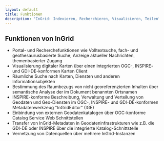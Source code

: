 ```yaml
---
layout: default
title: Funktionen
description: "InGrid: Indexieren, Recherchieren, Visualisieren, Teilen"
---
```


## Funktionen von InGrid

* Portal- und Recherchefunktionen wie Volltextsuche, fach- und geothesaurusbasierte Suche, Anzeige aktueller Nachrichten, themenbasierter Zugang
* Visualisierung digitaler Karten über einen integrierten OGC-, INSPIRE- und GDI-DE-konformen Karten Client
* Räumliche Suche nach Karten, Diensten und anderen Informationsobjekten
* Bestimmung des Raumbezugs von nicht georeferenzierten Inhalten über semantische Analyse der im Dokument benannten Ortsnamen
* INSPIRE-konforme Beschreibung, Verwaltung und Verteilung von Geodaten und Geo-Diensten im OGC-, INSPIRE- und GDI-DE-konformen Metadatenwerkzeug "InGridEditor" (IGE)
* Einbindung von externen Geodatenkatalogen über OGC-konforme Catalog Service Web Schnittstellen
* Transfer von InGrid-Metadaten in Geodateninfrastrukturen wie z.B. die GDI-DE oder INSPIRE über die integrierte Katalog-Schnittstelle
* Vernetzung von Datenquellen über mehrere InGrid-Instanzen

